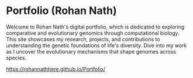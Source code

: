 # Portfolio (Rohan Nath)
Welcome to Rohan Nath's digital portfolio, which is dedicated to exploring comparative and evolutionary genomics through computational biology. This site showcases my research, projects, and contributions to understanding the genetic foundations of life's diversity. Dive into my work as I uncover the evolutionary mechanisms that shape genomes across species.

https://rohannathhere.github.io/Portfolio/

